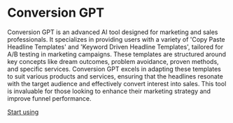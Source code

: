 # Conversion GPT

Conversion GPT is an advanced AI tool designed for marketing and sales professionals. It specializes in providing users with a variety of 'Copy Paste Headline Templates' and 'Keyword Driven Headline Templates', tailored for A/B testing in marketing campaigns. These templates are structured around key concepts like dream outcomes, problem avoidance, proven methods, and specific services. Conversion GPT excels in adapting these templates to suit various products and services, ensuring that the headlines resonate with the target audience and effectively convert interest into sales. This tool is invaluable for those looking to enhance their marketing strategy and improve funnel performance.

[Start using](https://chat.openai.com/g/g-RefHU4GKB)